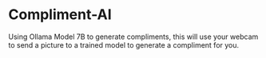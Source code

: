 # Compliment-AI

Using Ollama Model 7B to generate compliments, this will use your webcam to send a picture to a trained model to generate a compliment for you.

